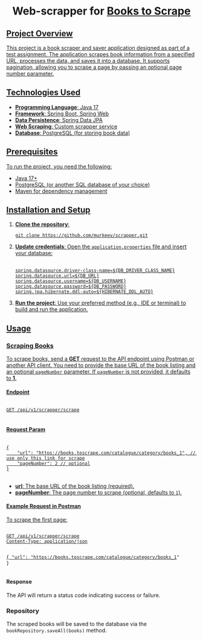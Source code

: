 <h1 align="center">Web-scrapper for <a href="https://books.toscrape.com">Books to Scrape</h1>

<h2>Project Overview</h2>
This project is a book scraper and saver application designed as part of a test assignment. The application scrapes book information from a specified URL, processes the data, and saves it into a database. It supports pagination, allowing you to scrape a page by passing an optional page number parameter.

<h2>Technologies Used</h2>
<ul>
    <li><strong>Programming Language</strong>: Java 17</li>
    <li><strong>Framework</strong>: Spring Boot, Spring Web</li>
    <li><strong>Data Persistence</strong>: Spring Data JPA</li>
    <li><strong>Web Scraping</strong>: Custom scrapper service</li>
    <li><strong>Database</strong>: PostgreSQL (for storing book data)</li>
</ul>

<h2>Prerequisites</h2>
<p>To run the project, you need the following:</p> <ul> 
  <li>Java 17+</li> <li>PostgreSQL (or another SQL database of your choice)</li> 
  <li>Maven for dependency management</li> </ul>

  <h2>Installation and Setup</h2>
<ol> <li><strong>Clone the repository</strong>: <pre><code>git clone https://github.com/murkeev/scrapper.git</code></pre> </li>
<li><strong>Update credentials</strong>: Open the <code>application.properties</code> file and insert your database:<br></br>
<pre><code>spring.datasource.driver-class-name=${DB_DRIVER_CLASS_NAME}
spring.datasource.url=${DB_URL}
spring.datasource.username=${DB_USERNAME}
spring.datasource.password=${DB_PASSWORD}
spring.jpa.hibernate.ddl-auto=${HIBERNATE_DDL_AUTO}
</code></pre></li>
<li><strong>Run the project</strong>: Use your preferred method (e.g., IDE or terminal) to build and run the application.</li>
</ol>

<h2>Usage</h2>
<h3>Scraping Books</h3>
<p>
    To scrape books, send a <strong>GET</strong> request to the API endpoint using Postman or another API client. 
    You need to provide the base URL of the book listing and an optional <code>pageNumber</code> parameter. 
    If <code>pageNumber</code> is not provided, it defaults to <strong>1</strong>.
</p>
<h4>Endpoint</h4>
<pre>
<code>
GET /api/v1/scrapper/scrape
</code>
</pre>

<h4>Request Param</h4>
<pre>
<code>
{
    "url": "https://books.toscrape.com/catalogue/category/books_1", // use only this link for scrape
    "pageNumber": 2 // optional
}
</code>
</pre>

<ul>
    <li><strong>url</strong>: The base URL of the book listing (required).</li>
    <li><strong>pageNumber</strong>: The page number to scrape (optional, defaults to <code>1</code>).</li>
</ul>

<h4>Example Request in Postman</h4>
<p>
    To scrape the first page:
</p>
<pre>
<code>
GET /api/v1/scrapper/scrape
Content-Type: application/json

{
    "url": "https://books.toscrape.com/catalogue/category/books_1"
}
</code>
</pre>

<h4>Response</h4>
<p>
    The API will return a status code indicating success or failure.
</p>
<h3>Repository</h3>
<p>
    The scraped books will be saved to the database via the <code>bookRepository.saveAll(books)</code> method.
</p>
